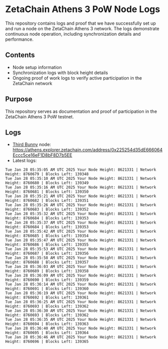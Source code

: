 # ZetaChain Athens 3 PoW Node Logs
This repository contains logs and proof that we have successfully set up and run a node on the ZetaChain Athens 3 network. The logs demonstrate continuous node operation, including synchronization details and performance.

## Contents
- Node setup information
- Synchronization logs with block height details
- Ongoing proof of work logs to verify active participation in the ZetaChain network

## Purpose
This repository serves as documentation and proof of participation in the ZetaChain Athens 3 PoW testnet.

## Logs

- [Third Bunny](https://thirdbunny.xyz/) node: https://athens.explorer.zetachain.com/address/0x225254d35dE666064Eccc5ce16eF1D8bF8D7b5EE
- Latest logs:
```
Tue Jan 28 05:35:05 AM UTC 2025 Your Node Height: 8621331 | Network Height: 8760679 | Blocks Left: 139348
Tue Jan 28 05:35:10 AM UTC 2025 Your Node Height: 8621331 | Network Height: 8760680 | Blocks Left: 139349
Tue Jan 28 05:35:16 AM UTC 2025 Your Node Height: 8621331 | Network Height: 8760681 | Blocks Left: 139350
Tue Jan 28 05:35:21 AM UTC 2025 Your Node Height: 8621331 | Network Height: 8760682 | Blocks Left: 139351
Tue Jan 28 05:35:26 AM UTC 2025 Your Node Height: 8621331 | Network Height: 8760683 | Blocks Left: 139352
Tue Jan 28 05:35:32 AM UTC 2025 Your Node Height: 8621331 | Network Height: 8760684 | Blocks Left: 139353
Tue Jan 28 05:35:37 AM UTC 2025 Your Node Height: 8621331 | Network Height: 8760684 | Blocks Left: 139353
Tue Jan 28 05:35:42 AM UTC 2025 Your Node Height: 8621331 | Network Height: 8760685 | Blocks Left: 139354
Tue Jan 28 05:35:47 AM UTC 2025 Your Node Height: 8621331 | Network Height: 8760686 | Blocks Left: 139355
Tue Jan 28 05:35:53 AM UTC 2025 Your Node Height: 8621331 | Network Height: 8760687 | Blocks Left: 139356
Tue Jan 28 05:35:58 AM UTC 2025 Your Node Height: 8621331 | Network Height: 8760688 | Blocks Left: 139357
Tue Jan 28 05:36:03 AM UTC 2025 Your Node Height: 8621331 | Network Height: 8760689 | Blocks Left: 139358
Tue Jan 28 05:36:09 AM UTC 2025 Your Node Height: 8621331 | Network Height: 8760690 | Blocks Left: 139359
Tue Jan 28 05:36:14 AM UTC 2025 Your Node Height: 8621331 | Network Height: 8760691 | Blocks Left: 139360
Tue Jan 28 05:36:19 AM UTC 2025 Your Node Height: 8621331 | Network Height: 8760692 | Blocks Left: 139361
Tue Jan 28 05:36:25 AM UTC 2025 Your Node Height: 8621331 | Network Height: 8760693 | Blocks Left: 139362
Tue Jan 28 05:36:30 AM UTC 2025 Your Node Height: 8621331 | Network Height: 8760693 | Blocks Left: 139362
Tue Jan 28 05:36:35 AM UTC 2025 Your Node Height: 8621331 | Network Height: 8760694 | Blocks Left: 139363
Tue Jan 28 05:36:40 AM UTC 2025 Your Node Height: 8621331 | Network Height: 8760695 | Blocks Left: 139364
Tue Jan 28 05:36:46 AM UTC 2025 Your Node Height: 8621331 | Network Height: 8760696 | Blocks Left: 139365
```
